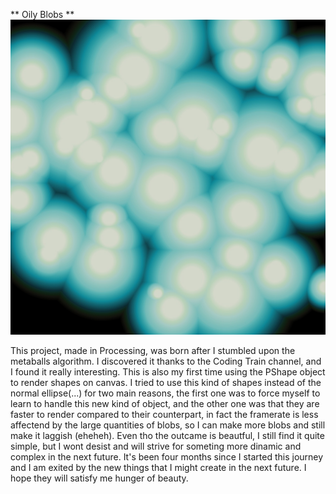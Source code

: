 
** Oily Blobs **
![Oily Blobs](./image/0000.jpg)

This project, made in Processing, was born after I stumbled upon the metaballs algorithm. I discovered it thanks to the Coding Train channel, and I found it really interesting. This is also my first time using the PShape object to render shapes on canvas. I tried to use this kind of shapes instead of the normal ellipse(...) for two main reasons, the first one was to force myself to learn to handle this new kind of object, and the other one was that they are faster to render compared to their counterpart, in fact the framerate is less affectend by the large quantities of blobs, so I can make more blobs and still make it laggish (eheheh). Even tho the outcame is beautful, I still find it quite simple, but I wont desist and will strive for someting more dinamic and complex in the next future. It's been four months since I started this journey and I am exited by the new things that I might create in the next future. I hope they will satisfy me hunger of beauty.  

